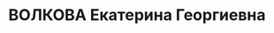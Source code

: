---
title: ВОЛКОВА Екатерина Георгиевна
description: "(1884 - ?) \n  Социал-демократ. Арестована 24 декабря 1930 г. по делу\
  \ \"Союзного Бюро меньшевиков\". Освобождена 30 декабря 1930"
---